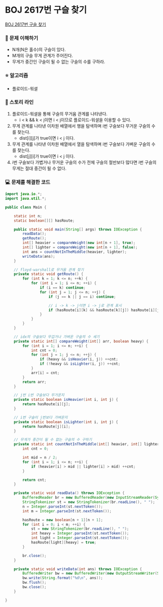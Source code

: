 # BOJ 2617번 구슬 찾기

[BOJ 2617번 구슬 찾기](https://www.acmicpc.net/problem/2617)

### 🤔 문제 이해하기

- N개(N은 홀수)의 구슬이 있다.
- M개의 구슬 무게 관계가 주어진다.
- 무게가 중간인 구슬이 될 수 없는 구슬의 수를 구하라.

### ⭐ 알고리즘

- 플로이드-워셜

### 📖 스토리 라인

1. 플로이드-워셜을 통해 구슬의 무거움 관계를 나타낸다.
   - i < k && k < j이면 i < j이므로 플로이드-워셜을 이용할 수 있다.
2. 무게 관계를 나타낸 이차원 배열에서 행을 탐색하며 i번 구슬보다 무거운 구슬의 수를 찾는다.
   - dist[i][j]가 true이면 i < j 이다.
3. 무게 관계를 나타낸 이차원 배열에서 열을 탐색하며 i번 구슬보다 가벼운 구슬의 수를 찾는다.
   - dist[j][i]가 true이면 i < j 이다.
4. i번 구슬보다 가볍거나 무거운 구슬의 수가 전체 구슬의 절반보다 많다면 i번 구슬의 무게는 절대 중간이 될 수 없다.

### 💻 문제를 해결한 코드

```java
import java.io.*;
import java.util.*;

public class Main {

    static int n;
    static boolean[][] hasRoute;

    public static void main(String[] args) throws IOException {
        readData();
        getRoute();
        int[] heavier = compareWeight(new int[n + 1], true);
        int[] lighter = compareWeight(new int[n + 1], false);
        int ans = countNotInTheMiddle(heavier, lighter);
        writeData(ans);
    }

    // floyd-warshall로 무거움 관계 찾기
    private static void getRoute() {
        for (int k = 1; k <= n; ++k) {
            for (int i = 1; i <= n; ++i) {
                if (i == k) continue;
                for (int j = 1; j <= n; ++j) {
                    if (j == k || j == i) continue;

                    // i -> k -> j이면 i -> j로 관계 표시
                    if (hasRoute[i][k] && hasRoute[k][j]) hasRoute[i][j] = true;
                }
            }
        }
    }

    // idx의 구슬보다 무겁거나 가벼운 구슬의 수 세기
    private static int[] compareWeight(int[] arr, boolean heavy) {
        for (int i = 1; i <= n; ++i) {
            int cnt = 0;
            for (int j = 1; j <= n; ++j) {
                if (heavy && isHeavier(i, j)) ++cnt;
                if (!heavy && isLighter(i, j)) ++cnt;
            }
            arr[i] = cnt;
        }
        return arr;
    }

    // j번 i번 구슬보다 무거운지
    private static boolean isHeavier(int i, int j) {
        return hasRoute[i][j];
    }

    // i번 구슬이 j번보다 가벼운지
    private static boolean isLighter(int i, int j) {
        return hasRoute[j][i];
    }

    // 무게가 중간이 될 수 없는 구슬의 수 구하기
    private static int countNotInTheMiddle(int[] heavier, int[] lighter) {
        int cnt = 0;

        int mid = n / 2;
        for (int i = 1; i <= n; ++i) {
            if (heavier[i] > mid || lighter[i] > mid) ++cnt;
        }

        return cnt;
    }

    private static void readData() throws IOException {
        BufferedReader br = new BufferedReader(new InputStreamReader(System.in));
        StringTokenizer st = new StringTokenizer(br.readLine(), " ");
        n = Integer.parseInt(st.nextToken());
        int m = Integer.parseInt(st.nextToken());

        hasRoute = new boolean[n + 1][n + 1];
        for (int i = 0; i < m; ++i) {
            st = new StringTokenizer(br.readLine(), " ");
            int heavy = Integer.parseInt(st.nextToken());
            int light = Integer.parseInt(st.nextToken());
            hasRoute[light][heavy] = true;
        }

        br.close();
    }

    private static void writeData(int ans) throws IOException {
        BufferedWriter bw = new BufferedWriter(new OutputStreamWriter(System.out));
        bw.write(String.format("%d\n", ans));
        bw.flush();
        bw.close();
    }

}
```
